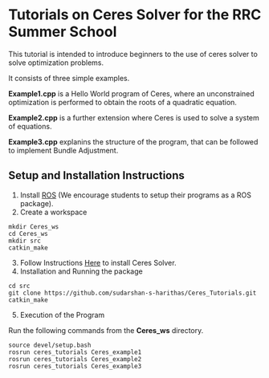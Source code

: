 # Tutorials on Ceres Solver for the RRC Summer School

This tutorial is intended to introduce beginners to the use of ceres solver to solve optimization problems. 

It consists of three simple examples. 

**Example1.cpp** is a Hello World program of Ceres, where an unconstrained optimization is performed to obtain the roots of a quadratic equation.

**Example2.cpp** is a further extension where Ceres is used to solve a system of equations.

**Example3.cpp** explanins the structure of the program, that can be followed to implement Bundle Adjustment. 


## Setup and Installation Instructions 

1. Install [ROS](http://wiki.ros.org/noetic/Installation) (We encourage students to setup their programs as a ROS package). 
2. Create a workspace
```
mkdir Ceres_ws
cd Ceres_ws
mkdir src
catkin_make
```
3. Follow Instructions [Here](http://ceres-solver.org/installation.html) to install Ceres Solver. 
4. Installation and Running the package
```
cd src
git clone https://github.com/sudarshan-s-harithas/Ceres_Tutorials.git
catkin_make 
```
5. Execution of the Program

Run the following commands from the **Ceres_ws** directory. 

```
source devel/setup.bash
rosrun ceres_tutorials Ceres_example1
rosrun ceres_tutorials Ceres_example2
rosrun ceres_tutorials Ceres_example3
```




